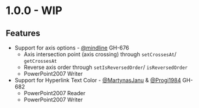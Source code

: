 # 1.0.0 - WIP

## Features

- Support for axis options - [@mindline](https://github.com/mindline-analytics) GH-676
    - Axis intersection point (axis crossing) through `setCrossesAt`/ `getCrossesAt`
    - Reverse axis order through `setIsReversedOrder`/ `isReversedOrder`
    - PowerPoint2007 Writer
- Support for Hyperlink Text Color - [@MartynasJanu](https://github.com/MartynasJanu) & [@Progi1984](https://github.com/Progi1984) GH-682
    - PowerPoint2007 Reader
    - PowerPoint2007 Writer

